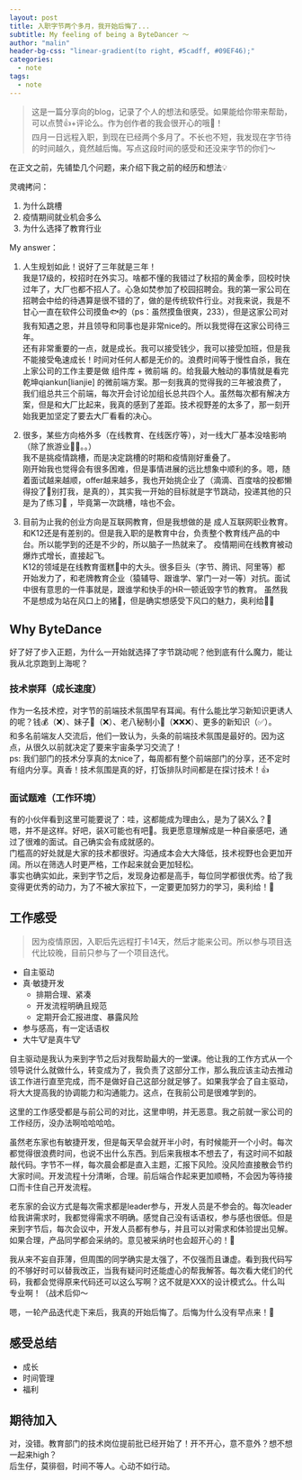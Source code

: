 ```yaml
---
layout: post
title: 入职字节两个多月，我开始后悔了...
subtitle: My feeling of being a ByteDancer ～
author: "malin"
header-bg-css: "linear-gradient(to right, #5cadff, #09EF46);"
categories:
  - note
tags:
  - note
---
```


> 这是一篇分享向的blog，记录了个人的想法和感受。如果能给你带来帮助，可以点赞👍+评论么。作为创作者的我会很开心的哦🤪！  
> 四月一日远程入职，到现在已经两个多月了。不长也不短，我发现在字节待的时间越久，竟然越后悔。写点这段时间的感受和还没来字节的你们～

在正文之前，先铺垫几个问题，来介绍下我之前的经历和想法💡

灵魂拷问：

1. 为什么跳槽
2. 疫情期间就业机会多么
3. 为什么选择了教育行业

My answer：

1. 人生规划如此！说好了三年就是三年！  
我是17级的，校招时在外实习。啥都不懂的我错过了秋招的黄金季，回校时快过年了，大厂也都不招人了。心急如焚参加了校园招聘会。我的第一家公司在招聘会中给的待遇算是很不错的了，做的是传统软件行业。对我来说，我是不甘心一直在软件公司摸鱼🐟的（ps：虽然摸鱼很爽，233），但是这家公司对我有知遇之恩，并且领导和同事也是非常nice的。所以我觉得在这家公司待三年。  
还有非常重要的一点，就是成长。我可以接受钱少，我可以接受加班，但是我不能接受龟速成长！时间对任何人都是无价的。浪费时间等于慢性自杀，我在上家公司的工作主要是做 组件库 + 微前端 的。给我最大触动的事情就是看完 乾坤qiankun[lianjie] 的微前端方案。那一刻我真的觉得我的三年被浪费了，我们组总共三个前端，每次开会讨论加组长总共四个人。虽然每次都有解决方案，但是和大厂比起来，我真的感到了差距。技术视野差的太多了，那一刻开始我更加坚定了要去大厂看看的决心。

2. 很多，某些方向格外多（在线教育、在线医疗等），对一线大厂基本没啥影响（除了旅游业🤷‍♂️。。）  
我不是挑疫情跳槽，而是决定跳槽的时期和疫情刚好重叠了。  
刚开始我也觉得会有很多困难，但是事情进展的远比想象中顺利的多。嗯，随着面试越来越顺，offer越来越多，我也开始挑企业了（滴滴、百度啥的投都懒得投了🙈别打我，是真的），其实我一开始的目标就是字节跳动，投递其他的只是为了练习🤣 ，毕竟第一次跳槽，啥也不会。

3. 目前为止我的创业方向是互联网教育，但是我想做的是 成人互联网职业教育。和K12还是有差别的。但是我入职的是教育中台，负责整个教育线产品的中台。所以能学到的还是不少的，所以脑子一热就来了。
疫情期间在线教育被动爆炸式增长，直接起飞。  
K12的领域是在线教育蛋糕🍰中的大头。很多巨头（字节、腾讯、阿里等）都开始发力了，和老牌教育企业（猿辅导、跟谁学、掌门一对一等）对抗。面试中很有意思的一件事就是，跟谁学和快手的HR一顿诋毁字节的教育。
虽然我不是想成为站在风口上的猪🐷，但是确实想感受下风口的魅力，奥利给💪🏻

## Why ByteDance

好了好了步入正题，为什么一开始就选择了字节跳动呢？他到底有什么魔力，能让我从北京跑到上海呢？

### 技术崇拜（成长速度）

作为一名技术控，对字节的前端技术氛围早有耳闻。有什么能比学习新知识更诱人的呢？钱💰（❌）、妹子👧（❌）、老八秘制小🍔（❌❌❌）、更多的新知识（✅）。  
和多名前端友人交流后，他们一致认为，头条的前端技术氛围是最好的。因为这点，从很久以前就决定了要来宇宙条学习交流了！  
ps: 我们部门的技术分享真的太nice了，每周都有整个前端部门的分享，还不定时有组内分享。真香！技术氛围是真的好，打饭排队时间都是在探讨技术！👍

### 面试题难（工作环境）

有的小伙伴看到这里可能要说了：哇，这都能成为理由么，是为了装X么？🤔  
嗯，并不是这样。好吧，装X可能也有吧🤣。我更愿意理解成是一种自豪感吧，通过了很难的面试。自己确实会有成就感的。  
门槛高的好处就是大家的技术都很好。沟通成本会大大降低，技术视野也会更加开阔。所以在筛选人时更严格，工作起来就会更加轻松。  
事实也确实如此，来到字节之后，发现身边都是高手，每位同学都很优秀。给了我变得更优秀的动力，为了不被大家拉下，一定要更加努力的学习，奥利给！💪

## 工作感受

> 因为疫情原因，入职后先远程打卡14天，然后才能来公司。所以参与项目迭代比较晚，目前只参与了一个项目迭代。

- 自主驱动
- 真·敏捷开发
  - 排期合理、紧凑
  - 开发流程明确且规范
  - 定期开会汇报进度、暴露风险
- 参与感高，有一定话语权
- 大牛🐮是真牛🐮

自主驱动是我认为来到字节之后对我帮助最大的一堂课。他让我的工作方式从一个领导说什么就做什么，转变成为了，我负责了这部分工作，那么我应该主动去推动该工作进行直至完成，而不是做好自己这部分就足够了。如果我学会了自主驱动，将大大提高我的协调能力和沟通能力。这点，在我前公司是很难学到的。

这里的工作感受都是与前公司的对比，这里申明，并无恶意。我之前就一家公司的工作经历，没办法啊哈哈哈哈。

虽然老东家也有敏捷开发，但是每天早会就开半小时，有时候能开一个小时。每次都觉得很浪费时间，也说不出什么东西。到后来我根本不想去了，有这时间不如敲敲代码。字节不一样，每次晨会都是直入主题，汇报下风险。没风险直接散会节约大家时间。开发流程十分清晰，合理。前后端合作起来更加顺畅，不会因为等待接口而卡住自己开发流程。

老东家的会议方式是每次需求都是leader参与，开发人员是不参会的。每次leader给我讲需求时，我都觉得需求不明确。感觉自己没有话语权，参与感也很低。但是来到字节后，每次会议中，开发人员都有参与，并且可以对需求和体验提出见解。如果合理，产品同学都会采纳的。意见被采纳时也会超开心的！🌈

我从来不妄自菲薄，但周围的同学确实是太强了，不仅强而且谦虚。看到我代码写的不够好时可以替我改正，当我有疑问时还能虚心的帮我解答。每次看大佬们的代码，我都会觉得原来代码还可以这么写啊？这不就是XXX的设计模式么。什么叫专业啊！（战术后仰～

嗯，一轮产品迭代走下来后，我真的开始后悔了。后悔为什么没有早点来！🤪

## 感受总结

- 成长
- 时间管理
- 福利

## 期待加入
  
对，没错。教育部门的技术岗位提前批已经开始了！开不开心，意不意外？想不想一起来high？  
后生仔，莫徘徊，时间不等人。心动不如行动。  

